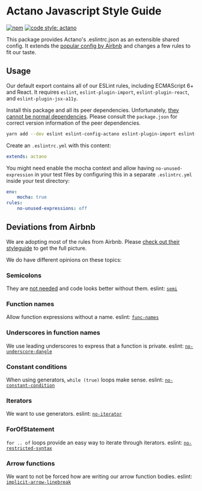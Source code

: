 # Actano Javascript Style Guide

[![npm](https://img.shields.io/npm/v/eslint-config-actano.svg)](https://www.npmjs.com/package/eslint-config-actano)
[![code style: actano](https://img.shields.io/badge/code%20style-actano-blue.svg)](https://www.npmjs.com/package/eslint-config-actano)

This package provides Actano's .eslintrc.json as an extensible shared config. It extends the [popular config by Airbnb](https://github.com/airbnb/javascript) and changes a few rules to fit our taste.

## Usage

Our default export contains all of our ESLint rules, including ECMAScript 6+ and React. It requires `eslint`, `eslint-plugin-import`, `eslint-plugin-react`, and `eslint-plugin-jsx-a11y`.

Install this package and all its peer dependencies. Unfortunately, [they cannot be normal dependencies](https://github.com/eslint/eslint/issues/2518). Please consult the `package.json` for correct version information of the peer dependencies.

```bash
yarn add --dev eslint eslint-config-actano eslint-plugin-import eslint-plugin-react eslint-plugin-jsx-a11y
```

Create an `.eslintrc.yml` with this content:

```yml
extends: actano
```

You might need enable the mocha context and allow having `no-unused-expression` in your test files by configuring this in a separate `.eslintrc.yml` inside your test directory:

```yml
env:
    mocha: true
rules:
    no-unused-expressions: off
```

## Deviations from Airbnb

We are adopting most of the rules from Airbnb. Please [check out their styleguide](https://github.com/airbnb/javascript) to get the full picture.

We do have different opinions on these topics:

### Semicolons

They are [not needed](https://www.youtube.com/watch?v=gsfbh17Ax9I) and code looks better without them. eslint: [`semi`](http://eslint.org/docs/rules/semi)

### Function names

Allow function expressions without a name. eslint: [`func-names`](https://eslint.org/docs/rules/func-names)

### Underscores in function names

We use leading underscores to express that a function is private. eslint: [`no-underscore-dangle`](http://eslint.org/docs/rules/no-underscore-dangle)

### Constant conditions

When using generators, `while (true)` loops make sense. eslint: [`no-constant-condition`](http://eslint.org/docs/rules/no-constant-condition)

### Iterators

We want to use generators. eslint: [`no-iterator`](http://eslint.org/docs/rules/no-iterator)

### ForOfStatement

`for .. of` loops provide an easy way to iterate through iterators. eslint: [`no-restricted-syntax`](http://eslint.org/docs/rules/no-restricted-syntax)

### Arrow functions

We want to not be forced how are writing our arrow function bodies. eslint: [`implicit-arrow-linebreak`](https://eslint.org/docs/rules/implicit-arrow-linebreak)
